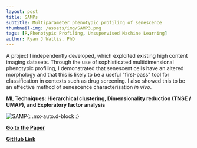 ```yaml
---
layout: post
title: SAMPs
subtitle: Multiparameter phenotypic profiling of senescence
thumbnail-img: /assets/img/SAMP3.png
tags: [R,Phenotypic Profiling, Unsupervised Machine Learning]
author: Ryan J Wallis, PhD
---
```


A project I independently developed, which exploited existing high content imaging datasets. Through the use of sophisticated multidimensional phenotypic profiling, I demonstrated that senescent cells have an altered morphology and that this is likely to be a useful "first-pass" tool for classification in contexts such as drug screening. I also showed this to be an effective method of senescence characterisation _in vivo_.  

**ML Techniques: Hierarchical clustering, Dimensionality reduction (TNSE / UMAP), and  Exploratory factor analysis**

![SAMP](https://RyanJWallis.github.io/assets/img/SAMP_Large.png){: .mx-auto.d-block :}

<strong><a href="https://pubmed.ncbi.nlm.nih.gov/35580013/">Go to the Paper</a>

<strong><a href="https://github.com/RyanJWallis/SAMPs">GitHub Link</a>
